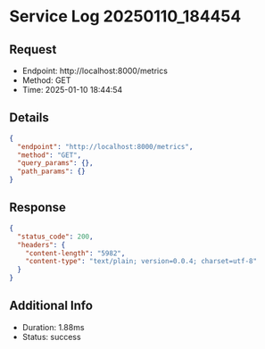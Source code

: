 # Service Log 20250110_184454

## Request
- Endpoint: http://localhost:8000/metrics
- Method: GET
- Time: 2025-01-10 18:44:54

## Details
```json
{
  "endpoint": "http://localhost:8000/metrics",
  "method": "GET",
  "query_params": {},
  "path_params": {}
}
```

## Response
```json
{
  "status_code": 200,
  "headers": {
    "content-length": "5982",
    "content-type": "text/plain; version=0.0.4; charset=utf-8"
  }
}
```

## Additional Info
- Duration: 1.88ms
- Status: success
